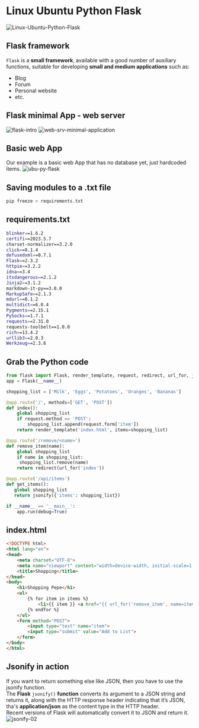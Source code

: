 # Linux Ubuntu Python Flask
![Linux-Ubuntu-Python-Flask](https://github.com/danielurra/linux-ubuntu-python-flask/assets/51704179/46106143-fe2b-40b0-b281-95c582303e64)


## Flask framework
`Flask` is a **small framework**, available with a good number of auxiliary functions, suitable for developing
**small and medium applications** such as:
* Blog
* Forum
* Personal website
* etc.

## Flask minimal App -  web server
![flask-intro](https://github.com/danielurra/linux-ubuntu-python-flask/assets/51704179/2c44354f-feac-495d-af33-25c5d57adeaf)
![web-srv-minimal-application](https://github.com/danielurra/linux-ubuntu-python-flask/assets/51704179/8f2a0eea-bd24-4a25-95a7-1a03a918c9f9)

## Basic web App  
Our example is a basic web App that has no database yet, just hardcoded items.
![ubu-py-flask](https://github.com/danielurra/linux-ubuntu-python-flask/assets/51704179/79b9db9a-d654-448b-819e-5672e2b9e1fc)

## Saving modules to a .txt file
```bash
pip freeze > requirements.txt
```
## requirements.txt
```bash
blinker==1.6.2
certifi==2023.5.7
charset-normalizer==3.2.0
click==8.1.4
defusedxml==0.7.1
Flask==2.3.2
httpie==3.2.2
idna==3.4
itsdangerous==2.1.2
Jinja2==3.1.2
markdown-it-py==3.0.0
MarkupSafe==2.1.3
mdurl==0.1.2
multidict==6.0.4
Pygments==2.15.1
PySocks==1.7.1
requests==2.31.0
requests-toolbelt==1.0.0
rich==13.4.2
urllib3==2.0.3
Werkzeug==2.3.6
```
## Grab the Python code
```python
from flask import Flask, render_template, request, redirect, url_for, jsonify
app = Flask(__name__)

shopping_list = ['Milk', 'Eggs', 'Potatoes', 'Oranges', 'Bananas']

@app.route('/', methods=['GET', 'POST'])
def index():
    global shopping_list
    if request.method == 'POST':
        shopping_list.append(request.form['item'])
    return render_template('index.html', items=shopping_list)

@app.route('/remove/<name>')
def remove_item(name):
    global shopping_list
    if name in shopping_list:
     shopping_list.remove(name)
    return redirect(url_for('index'))

@app.route('/api/items')
def get_items():
   global shopping_list
   return jsonify({'items': shopping_list})

if __name__ == '__main__':
    app.run(debug=True)
```
## index.html
```html
<!DOCTYPE html>
<html lang="en">
<head>
    <meta charset="UTF-8">
    <meta name="viewport" content="width=device-width, initial-scale=1.0">
    <title>Shopping</title>
</head>
<body>
    <h1>Shopping Pepe</h1>
    <ul>
        {% for item in items %}
            <li>{{ item }} <a href="{{ url_for('remove_item', name=item) }}">Remove</a> </li>
        {% endfor %}
    </ul>
    <form method="POST">
        <input type="text" name="item">
        <input type="submit" value="Add to List">
    </form>
</body>
</html>
```
## Jsonify in action
If you want to return something else like JSON, then you have to use the jsonify function.<br>
The **Flask** `jsonify()` **function** converts its argument to a JSON string and returns it, along with the HTTP response header indicating that it’s JSON, tha's **application/json** as the content type in the HTTP header.<br>
Recent versions of Flask will automatically convert it to JSON and return it.<br>
![jsonify-02](https://github.com/danielurra/linux-ubuntu-python-flask/assets/51704179/f1adb672-5271-4e1f-8f31-e4c5f88ee881)


